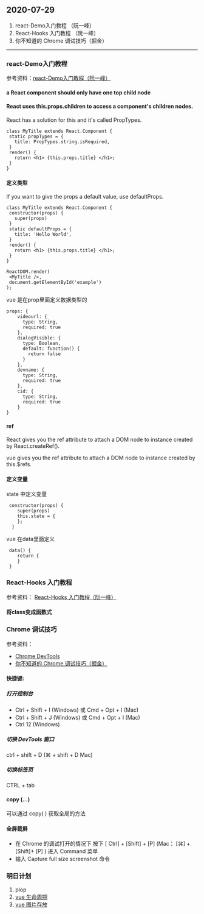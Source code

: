## 2020-07-29
1. react-Demo入门教程 （阮一峰）
1. React-Hooks 入门教程 （阮一峰）
1. 你不知道的 Chrome 调试技巧（掘金）
---
###  react-Demo入门教程
参考资料：[react-Demo入门教程（阮一峰）](https://github.com/ruanyf/react-demos)
####  a React component should only have one top child node

#### React uses this.props.children to access a component's children nodes.

 React has a solution for this and it's called PropTypes.
 ```
 class MyTitle extends React.Component {
  static propTypes = {
    title: PropTypes.string.isRequired,
  }
  render() {
    return <h1> {this.props.title} </h1>;
  }
}
 ```
#### 定义类型
If you want to give the props a default value, use defaultProps.
 ```
 class MyTitle extends React.Component {
  constructor(props) {
    super(props)
  }
  static defaultProps = {
    title: 'Hello World',
  }
  render() {
    return <h1> {this.props.title} </h1>;
  }
}

ReactDOM.render(
  <MyTitle />,
  document.getElementById('example')
);
 ```
vue 是在prop里面定义数据类型的
```
props: {
    videourl: {
      type: String,
      required: true
    },
    dialogVisible: {
      type: Boolean,
      default: function() {
        return false
      }
    },
    devname: {
      type: String,
      required: true
    },
    cid: {
      type: String,
      required: true
    }
}
```
####  ref
React gives you the ref attribute to attach a DOM node to instance created by React.createRef().

vue gives you the ref attribute to attach a DOM node to instance created by this.$refs.

#### 定义变量
state 中定义变量
```
 constructor(props) {
    super(props)
    this.state = {
    };
  }
```
vue 在data里面定义
```
 data() {
    return {
    }
 }
```


### React-Hooks 入门教程
参考资料： [React-Hooks 入门教程（阮一峰）](http://www.ruanyifeng.com/blog/2019/09/react-hooks.html)
#### 将class变成函数式

### Chrome 调试技巧
参考资料：
- [Chrome DevTools](https://developers.google.com/web/tools/chrome-devtools/#_1)
- [你不知道的 Chrome 调试技巧（掘金）](https://juejin.im/book/5c526902e51d4543805ef35e)
 
#### 快捷键: 
##### 打开控制台
- Ctrl + Shift + I (Windows) 或 Cmd + Opt + I (Mac)
- Ctrl + Shift + J (Windows) 或 Cmd + Opt + I (Mac)
- Ctrl 12 (Windows)

##### 切换 DevTools 窗口
ctrl + shift + D (⌘ + shift + D Mac)

##### 切换标签页
CTRL + tab

####  copy (...)

可以通过 copy( ) 获取全局的方法

#### 全屏截屏
- 在 Chrome 的调试打开的情况下 按下 [ Ctrl] + [Shift] + [P] (Mac： [⌘] + [Shift]+ [P] ) 进入 Command 菜单
- 输入 Capture full size screenshot 命令

### 明日计划

1. plop
1. [vue 生命周期](https://segmentfault.com/a/1190000011381906)
1. [vue 图片存放](https://www.cnblogs.com/zhaowy/p/10072570.html)

